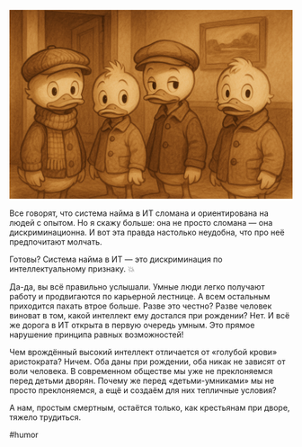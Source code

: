 ![alt text](Найм-сломан.png)

Все говорят, что система найма в ИТ сломана и ориентирована на людей с опытом. Но я скажу больше: она не просто сломана — она дискриминационна. И вот эта правда настолько неудобна, что про неё предпочитают молчать.

Готовы? Система найма в ИТ — это дискриминация по интеллектуальному признаку. 💥

Да-да, вы всё правильно услышали. Умные люди легко получают работу и продвигаются по карьерной лестнице. А всем остальным приходится пахать втрое больше. Разве это честно? Разве человек виноват в том, какой интеллект ему достался при рождении? Нет. И всё же дорога в ИТ открыта в первую очередь умным. Это прямое нарушение принципа равных возможностей!

Чем врождённый высокий интеллект отличается от «голубой крови» аристократа? Ничем. Оба даны при рождении, оба никак не зависят от воли человека. В современном обществе мы уже не преклоняемся перед детьми дворян. Почему же перед «детьми-умниками» мы не просто преклоняемся, а ещё и создаём для них тепличные условия?

А нам, простым смертным, остаётся только, как крестьянам при дворе, тяжело трудиться.

#humor
